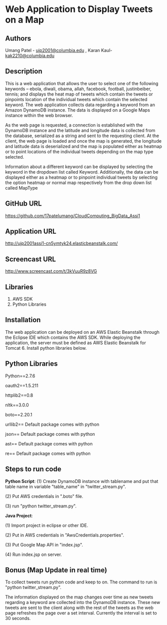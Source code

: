 Web Application to Display Tweets on a Map
==========================================

Authors
-------
Umang Patel - ujp2001@columbia.edu , Karan Kaul- kak2210@columbia.edu

Description
-----------
This is a web application that allows the user to select one of the following keywords – ebola, diwali, obama, allah, facebook, football, justinbeiber, tennis; and displays the heat map of tweets which contain the tweets or pinpoints location of the individual tweets which contain the selected keyword. The web application collects data regarding a keyword from an Amazon DynamoDB instance. The data is displayed on a Google Maps instance within the web browser. 

As the web page is requested, a connection is established with the DynamoDB instance and the latitude and longitude data is collected from the database, serialized as a string and sent to the requesting client. At the client, the web page is loaded and once the map is generated, the longitude and latitude data is deserialized and the map is populated either as heatmap or to point locations of the individual tweets depending on the map type selected.

Information about a different keyword can be displayed by selecting the keyword in the dropdown list called Keyword. Additionally, the data can be displayed either as a heatmap or to pinpoint individual tweets by selecting the option heatmap or normal map respectively from the drop down list called MapType

GitHub URL
----------
https://github.com/17patelumang/CloudComputing_BigData_Assi1

Application URL
---------------
http://ujp2001assi1-cn5ymtyk24.elasticbeanstalk.com/


Screencast URL
--------------
http://www.screencast.com/t/3kVuuR9z8VG

Libraries
---------
1. AWS SDK
2. Python Libraries

Installation
------------
The web application can be deployed on an AWS Elastic Beanstalk through the Eclipse IDE which contains the AWS SDK.
While deploying the application, the server must be defined as AWS Elastic Beanstalk for Tomcat 6.
Install python libraries below.

Python Libraries
----------------
Python==2.7.6

oauth2==1.5.211

httplib2==0.8

nltk==3.0.0

boto==2.20.1

urllib2== Default package comes with python

json== Default package comes with python

ast== Default package comes with python

re== Default package comes with python

Steps to run code
-----------------
__Python Script__:
(1) Create DynamoDB instance with tablename and put that table name in variable "table_name" in "twitter_stream.py".

(2) Put AWS credentials in ".boto" file.

(3) run "python twitter_stream.py".


__Java Project__:

(1) Import project in eclipse or other IDE.

(2) Put in AWS credentials in "AwsCredentials.properties".

(3) Put Google Map API in "index.jsp".

(4) Run index.jsp on server.



Bonus (Map Update in real time)
-------------------------------
To collect tweets run python code and keep to on. The command to run is "python twitter_stream.py".

The information displayed on the map changes over time as new tweets regarding a keyword are collected into the DynamoDB instance. These new tweets are sent to the client along with the rest of the tweets as the web page refreshes the page over a set interval. Currently the interval is set to 30 seconds.



